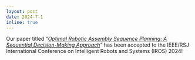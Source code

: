 ```yaml
---
layout: post
date: 2024-7-1
inline: true
---
```


Our paper titled _“<a href="https://arxiv.org/abs/2310.17115">Optimal Robotic Assembly Sequence Planning: A Sequential Decision-Making Approach</a>”_ has been accepted to the IEEE/RSJ International Conference on Intelligent Robots and Systems (IROS) 2024!